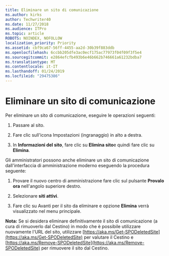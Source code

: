 ```yaml
---
title: Eliminare un sito di comunicazione
ms.author: kirks
author: Techwriter40
ms.date: 11/27/2018
ms.audience: ITPro
ms.topic: article
ROBOTS: NOINDEX, NOFOLLOW
localization_priority: Priority
ms.assetid: cbf9ca67-56ff-4455-aa2d-30b39f883ddb
ms.openlocfilehash: 6ccbb205dfe3ac0ecf175ac77973f04f09f3f5e4
ms.sourcegitcommit: e2864efcfb493b6e46b662b746661a61232bdba7
ms.translationtype: MT
ms.contentlocale: it-IT
ms.lasthandoff: 01/24/2019
ms.locfileid: "29475386"
---
```

# <a name="delete-a-communication-site"></a>Eliminare un sito di comunicazione

Per eliminare un sito di comunicazione, eseguire le operazioni seguenti: 
  
1. Passare al sito. 
  
2. Fare clic sull'icona Impostazioni (ingranaggio) in alto a destra. 
  
3. In **Informazioni del sito**, fare clic su **Elimina sito**e quindi fare clic su **Elimina**. 
  
Gli amministratori possono anche eliminare un sito di comunicazione dall'interfaccia di amministrazione moderno eseguendo la procedura seguente: 
  
1. Provare il nuovo centro di amministrazione fare clic sul pulsante **Provalo ora** nell'angolo superiore destro. 
  
2. Selezionare **siti attivi**. 
  
3. Fare clic su Avanti per il sito da eliminare e opzione **Elimina** verrà visualizzato nel menu principale. 
  
 **Nota:** Se si desidera eliminare definitivamente il sito di comunicazione (a cura di rimuoverlo dal Cestino) in modo che è possibile utilizzare nuovamente l'URL del sito, utilizzare [https://aka.ms/Get-SPODeletedSite](https://aka.ms/Get-SPODeletedSite) per valutare il Cestino e [https://aka.ms/Remove-SPODeletedSite](https://aka.ms/Remove-SPODeletedSite) per rimuovere il sito dal Cestino. 
  

